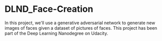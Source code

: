 # DLND_Face-Creation
In this project, we'll use a generative adversarial network to generate new images of faces given a dataset of pictures of faces.
This project has been part of the Deep Learning Nanodegree on Udacity.
